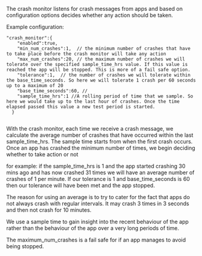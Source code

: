 The crash monitor listens for crash messages from apps and based on configuration options decides whether any action should be taken.

Example configuration:

```
"crash_monitor":{
    "enabled":true,  
    "min_num_crashes":1,  // the minimum number of crashes that have to take place before the crash monitor will take any action
    "max_num_crashes":20, // the maximum number of crashes we will tolerate over the specified sample_time_hrs value. If this value is reached the app will be stopped. This is more of a fail safe option.
    "tolerance":1,  // the number of crashes we will tolerate within the base_time_seconds. So here we will tolerate 1 crash per 60 seconds up to a maximum of 20
    "base_time_seconds":60, //
    "sample_time_hrs":1 //A rolling period of time that we sample. So here we would take up to the last hour of crashes. Once the time elapsed passed this value a new test period is started. 
  }
  
``` 
 
 With the crash monitor, each time we receive a crash message, we calculate the average number of crashes that have occurred within the last sample_time_hrs. The sample time starts from when the first crash occurs. Once an app has crashed the minimum number of times, we begin deciding whether to take action or not
   
 for example: if the sample_time_hrs is 1 and the app started crashing 30 mins ago and has now crashed 31 times we will have an average number of crashes of 1 per minute.
 If our tolerance is 1 and base_time_seconds is 60 then our tolerance will have been met and the app stopped.
 
 The reason for using an average is to try to cater for the fact that apps do not always crash with regular intervals. It may crash 3 times in 3 seconds and then not crash for 10 minutes.
 
 We use a sample time to gain insight into the recent behaviour of the app rather than the behaviour of the app over a very long periods of time.
 
 The maximum_num_crashes is a fail safe for if an app manages to avoid being stopped.